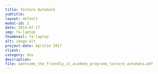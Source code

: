 ```yaml
---
title: Testare Automată
subtitle:
layout: default
modal-id: 2
date: 2014-07-17
img: fa-laptop
thumbnail: fa-laptop
alt: image-alt
project-date: Aprilie 2017
client:
category: dev
description:
file: wantsome_the_friendly_it_academy_programa_testare_automata.pdf
---
```

